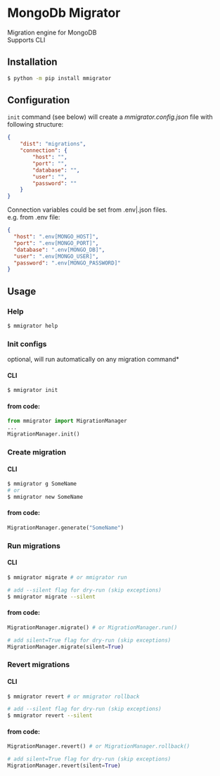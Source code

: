 # MongoDb Migrator
Migration engine for MongoDB\
Supports CLI

## Installation

```bash
$ python -m pip install mmigrator
```

## Configuration
`init` command (see below) will create a *mmigrator.config.json* file
with following structure:

```json
{
    "dist": "migrations",
    "connection": {
        "host": "",
        "port": "",
        "database": "",
        "user": "",
        "password": ""
    }
}
```
Connection variables could be set from .env|.json files.\
e.g. from .env file:
```json
{
  "host": ".env[MONGO_HOST]",
  "port": ".env[MONGO_PORT]",
  "database": ".env[MONGO_DB]",
  "user": ".env[MONGO_USER]",
  "password": ".env[MONGO_PASSWORD]"
}
```

## Usage

### Help
```bash
$ mmigrator help
```

### Init configs
optional, will run automatically on any migration command*
#### CLI 
```bash
$ mmigrator init
```

#### from code:
```py
from mmigrator import MigrationManager
...
MigrationManager.init()
```

### Create migration
#### CLI
```bash
$ mmigrator g SomeName
# or
$ mmigrator new SomeName
```

#### from code:
```py
MigrationManager.generate("SomeName")
```

### Run migrations
#### CLI
```bash
$ mmigrator migrate # or mmigrator run

# add --silent flag for dry-run (skip exceptions)
$ mmigrator migrate --silent
```

#### from code:
```py
MigrationManager.migrate() # or MigrationManager.run()

# add silent=True flag for dry-run (skip exceptions)
MigrationManager.migrate(silent=True)

```


### Revert migrations
#### CLI
```bash
$ mmigrator revert # or mmigrator rollback

# add --silent flag for dry-run (skip exceptions)
$ mmigrator revert --silent
```

#### from code:
```py
MigrationManager.revert() # or MigrationManager.rollback()

# add silent=True flag for dry-run (skip exceptions)
MigrationManager.revert(silent=True)
```